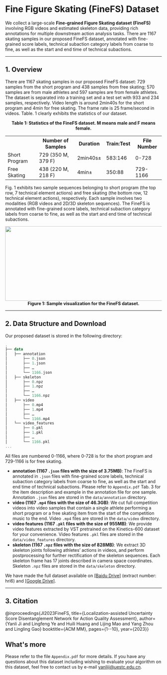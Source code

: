# Fine Figure Skating (FineFS) Dataset

We collect a large-scale **Fine-grained Figure Skating dataset (FineFS)** involving RGB videos and estimated skeleton data, providing rich annotations for multiple downstream action analysis tasks. There are 1167 skating samples in our proposed FineFS dataset, annotated with fine-grained score labels, technical subaction category labels from coarse to fine, as well as the start and end time of technical subactions.

****

## 1. Overview

There are 1167 skating samples in our proposed FineFS dataset: 729 samples from the short program and 438 samples from free skating; 570 samples are from male athletes and 597 samples are from female athletes. The dataset is separated into a training set and a test set with 933 and 234 samples, respectively. Video length is around 2min40s for the short program and 4min for free skating. The frame rate is 25 frame/second in videos. Table. 1 clearly exhibits the statistics of our dataset.

<div align=center><b>Table 1: Statistics of the FineFS dataset. M means male and F means female.</b></div>

<table>
  <tr>
    <th></th>
    <th>Number of Samples</th>
    <th>Duration</th>
    <th>Train:Test</th>
    <th>File Number</th>
  </tr>
  <tr>
    <td>Short Program</td>
    <td>729 (350 M, 379 F)</td>
    <td>2min40s±</td>
    <td>583:146</td>
    <td>0-728</td>
  </tr>
  <tr>
    <td>Free Skating</td>
    <td>438 (220 M, 218 F)</td>
    <td>4min±</td>
    <td>350:88</td>
    <td>729-1166</td>
  </tr>
</table>


Fig. 1 exhibits two sample sequences belonging to short program (the top row, 7 technical element actions) and free skating (the bottom row, 12 technical element actions), respectively. Each sample involves two modalities (RGB videos and 2D/3D skeleton sequences). The FineFS is annotated with fine-grained score labels, technical subaction category labels from coarse to fine, as well as the start and end time of technical subactions.

<div align=center><img width="800" height="240" src="./imgs/DatasetFigureNew.png"/></div>

<div align=center><b>Figure 1: Sample visualization for the FineFS dataset.</b></div>

****

## 2. Data Structure and Download

Our proposed dataset is stored in the following directory:

```haskell
.
├── data
│   ├── annotation
│       ├── 0.json
│       ├── 1.json
│       ├── …
│       └── 1166.json
│   ├── skeleton
│       ├── 0.npz
│       ├── 1.npz
│       ├── …
│       └── 1166.npz
│   ├── video
│       ├── 0.mp4
│       ├── 1.mp4
│       ├── …
│       └── 1166.mp4
│   └── video_features
│       ├── 0.pkl
│       ├── 1.pkl
│       ├── …
│       └── 1166.pkl
...
```

All files are numbered 0-1166, where 0-728 is for the short program and 729-1166 is for free skating.

- **annotation (1167 `.json` files with the size of 3.75MB)**: The FineFS is annotated in `.json` files with fine-grained score labels, technical subaction category labels from coarse to fine, as well as the start and end time of technical subactions. Please refer to `Appendix.pdf` Tab. 3 for the item description and example in the annotation file for one sample. Annotation `.json` files are stored in the `data/annotation` directory.
- **video (1167 `.mp4` files with the size of 46.3GB)**: We cut full competition videos into video samples that contain a single athlete performing a short program or a free skating item from the start of the competition music to the end. Video `.mp4` files are stored in the `data/video` directory.
- **video features (1167 `.pkl` files with the size of 955MB)**: We provide video features extracted by VST pretrained on the Kinetics-600 dataset for your convenience. Video features `.pkl` files are stored in the `data/video_features` directory.
- **skeleton (1167 `.npz` files with the size of 828MB)**: We extract 3D skeleton joints following athletes’ actions in videos, and perform postprocessing for further rectification of the skeleton sequences. Each skeleton frame has 17 joints described in camera space coordinates. Skeleton `.npz` files are stored in the `data/skeleton` directory.

We have made the full dataset available on [[Baidu Drive]](https://pan.baidu.com/s/1ihV47FIgNhATm5g1XTcaNg) (extract number: hri6) and [[Google Drive]]().

****

## 3. Citation
@inproceedings{JI2023FineFS,
  title={Localization-assisted Uncertainty Score Disentanglement Network for Action Quality Assessment},
  author={Yanli Ji and Lingfeng Ye and Huili Huang and Lijing Mao and Yang Zhou and Lingling Gao}
  booktitle={ACM MM},
  pages={1--10},
  year={2023}}


## What's more
Please refer to the file `Appendix.pdf` for more details. If you have any questions about this dataset including wishing to evaluate your algorithm on this dataset, feel free to contact us by e-mail [yanliji@uestc.edu.cn](yanliji@uestc.edu.cn). 
